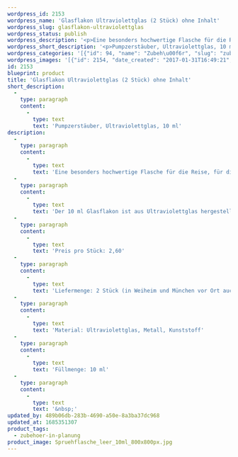 ```yaml
---
wordpress_id: 2153
wordpress_name: 'Glasflakon Ultraviolettglas (2 Stück) ohne Inhalt'
wordpress_slug: glasflakon-ultraviolettglas
wordpress_status: publish
wordpress_description: '<p>Eine besonders hochwertige Flasche für die Reise, für die Handtasche, ...<br />Der 10 ml Glasflakon ist aus Ultraviolettglas hergestellt, der hochwertige Pumpzerstäuber aus goldfarbenem Metall (Steigrohr und Schutzkappe: Kunststoff) ist unser Favorit in Bezug auf Komfort und Qualität der Sprühleistung.</p><p>Preis pro Stück: 2,60<br />Liefermenge: 2 Stück (in Weiheim und München vor Ort auch einzeln erhältlich)<br />Material: Ultraviolettglas, Metall, Kunststoff<br />Füllmenge: 10 ml</p><p>&nbsp;</p>'
wordpress_short_description: '<p>Pumpzerstäuber, Ultraviolettglas, 10 ml</p>'
wordpress_categories: '[{"id": 94, "name": "Zubeh\u00f6r", "slug": "zubehoer-in-planung"}]'
wordpress_images: '[{"id": 2154, "date_created": "2017-01-31T16:49:21", "date_created_gmt": "2017-01-31T14:49:21", "date_modified": "2017-01-31T16:49:21", "date_modified_gmt": "2017-01-31T14:49:21", "src": "https://my.feenbaum.de/wp-content/uploads/2017/01/Spruehflasche_leer_10ml_800x800px.jpg", "name": "Spruehflasche_leer_10ml_800x800px", "alt": ""}]'
id: 2153
blueprint: product
title: 'Glasflakon Ultraviolettglas (2 Stück) ohne Inhalt'
short_description:
  -
    type: paragraph
    content:
      -
        type: text
        text: 'Pumpzerstäuber, Ultraviolettglas, 10 ml'
description:
  -
    type: paragraph
    content:
      -
        type: text
        text: 'Eine besonders hochwertige Flasche für die Reise, für die Handtasche, ...'
  -
    type: paragraph
    content:
      -
        type: text
        text: 'Der 10 ml Glasflakon ist aus Ultraviolettglas hergestellt, der hochwertige Pumpzerstäuber aus goldfarbenem Metall (Steigrohr und Schutzkappe: Kunststoff) ist unser Favorit in Bezug auf Komfort und Qualität der Sprühleistung.'
  -
    type: paragraph
    content:
      -
        type: text
        text: 'Preis pro Stück: 2,60'
  -
    type: paragraph
    content:
      -
        type: text
        text: 'Liefermenge: 2 Stück (in Weiheim und München vor Ort auch einzeln erhältlich)'
  -
    type: paragraph
    content:
      -
        type: text
        text: 'Material: Ultraviolettglas, Metall, Kunststoff'
  -
    type: paragraph
    content:
      -
        type: text
        text: 'Füllmenge: 10 ml'
  -
    type: paragraph
    content:
      -
        type: text
        text: '&nbsp;'
updated_by: 489b06db-283b-4690-a50e-8a3ba37dc968
updated_at: 1685351307
product_tags:
  - zubehoer-in-planung
product_image: Spruehflasche_leer_10ml_800x800px.jpg
---
```

